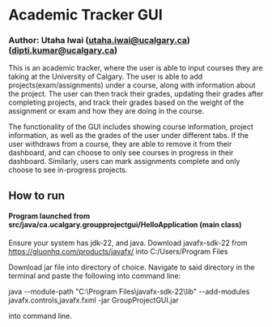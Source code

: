 # Academic Tracker GUI
### Author: Utaha Iwai (utaha.iwai@ucalgary.ca) (dipti.kumar@ucalgary.ca)
This is an academic tracker, where the user is able to input courses they
are taking at the University of Calgary. The user is able to add projects(exam/assignments)
under a course, along with information about the project. The user can then
track their grades, updating their grades after completing projects, and track their grades
based on the weight of the assignment or exam  and how they are doing in the course.

The functionality of the GUI includes showing course information, project information,
as well as the grades of the user under different tabs. If the user withdraws from a course,
they are able to remove it from their dashboard, and can choose to only see courses
in progress in their dashboard. Similarly, users can mark assignments complete and
only choose to see in-progress projects.

## How to run
#### Program launched from src/java/ca.ucalgary.groupprojectgui/HelloApplication (main class)
Ensure your system has jdk-22, and java.
Download javafx-sdk-22 from https://gluonhq.com/products/javafx/ into C:/Users/Program Files

Download jar file into directory of choice. Navigate to said directory in the terminal and paste the following into command line:

java --module-path "C:\Program Files\javafx-sdk-22\lib" --add-modules javafx.controls,javafx.fxml -jar GroupProjectGUI.jar

into command line.
